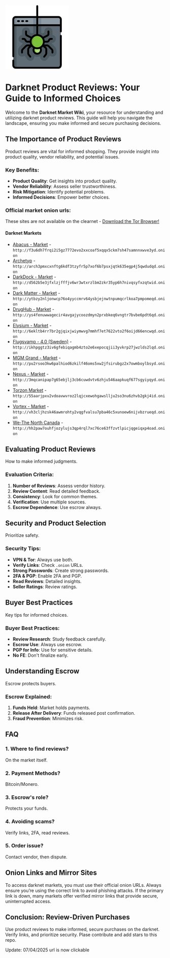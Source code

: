 <img src="/base/graph.webp" width="200">

# Darknet Product Reviews: Your Guide to Informed Choices

Welcome to the **Darknet Market Wiki**, your resource for understanding and utilizing darknet product reviews. This guide will help you navigate the landscape, ensuring you make informed and secure purchasing decisions.

## The Importance of Product Reviews

Product reviews are vital for informed shopping. They provide insight into product quality, vendor reliability, and potential issues.

### Key Benefits:
*   **Product Quality**: Get insights into product quality.
*   **Vendor Reliability**: Assess seller trustworthiness.
*   **Risk Mitigation**: Identify potential problems.
*   **Informed Decisions**: Empower better choices.

### Official market onion urls:
These sites are not available on the clearnet - [Download the Tor Browser!](https://www.torproject.org/download/)

#### Darknet Markets

*   [Abacus - Market](http://f3u6dh7frqi2i5gz7772evo2xxcoaf5xqqx5ckm7sh47samnnxwve3yd.onion) - `http://f3u6dh7frqi2i5gz7772evo2xxcoaf5xqqx5ckm7sh47samnnxwve3yd.onion`
*   [Archetyp](@archetyp) - `http://arch3pmxcxnftg6kdf3tzyfr5p7xof6b7psxjqtk635egp4j5qwdudqd.onion`
*   [DarkDock - Market](http://d562b5e3jfxlzjfffjv6wr3wtxrzlbm2zkr35yp6h7nivqsyfxzqtwid.onion) - `http://d562b5e3jfxlzjfffjv6wr3wtxrzlbm2zkr35yp6h7nivqsyfxzqtwid.onion`
*   [Dark Matter - Market](http://ytbzy2nljonwcp76o4yyccmrv64ysbjejnwtnpumqcrlkoa7pmpomeqd.onion) - `http://ytbzy2nljonwcp76o4yyccmrv64ysbjejnwtnpumqcrlkoa7pmpomeqd.onion`
*   [DrugHub - Market](http://ys4fenuwwagecir4avgajycoozdmyn2prxbkeq6vngtr7bvbe6pdt6qd.onion) - `http://ys4fenuwwagecir4avgajycoozdmyn2prxbkeq6vngtr7bvbe6pdt6qd.onion`
*   [Elysium - Market](http://6ekltb4rr7br2gjqixjwiymwvg7mmhf7et7622vto2f6oijd66encwqd.onion) - `http://6ekltb4rr7br2gjqixjwiymwvg7mmhf7et7622vto2f6oijd66encwqd.onion`
*   [Flugsvamp - 4.0 (Sweden)](http://ikhpggtz3iv6gfebiqagmb4zto2e6xepocqjii3yvkrp27jwzlds2lqd.onion) - `http://ikhpggtz3iv6gfebiqagmb4zto2e6xepocqjii3yvkrp27jwzlds2lqd.onion`
*   [MGM Grand - Market](http://pu2rsoo3kw6palhiod6zkilf46oms5xw2jfsirubgz2x7owmboylbsyd.onion) - `http://pu2rsoo3kw6palhiod6zkilf46oms5xw2jfsirubgz2x7owmboylbsyd.onion`
*   [Nexus - Market](http://3mqcanipap7g65ebjlj3cb6cuwdvtv6zhju546aapkuqf677sgyiyqyd.onion) - `http://3mqcanipap7g65ebjlj3cb6cuwdvtv6zhju546aapkuqf677sgyiyqyd.onion`
*   [Torzon Market](http://55aarjpxv2vdoavwvroz2lqjcxewohgawsllju2so3nu6zhvb2gkj4id.onion) - `http://55aarjpxv2vdoavwvroz2lqjcxewohgawsllju2so3nu6zhvb2gkj4id.onion`
*   [Vortex - Market](http://vh3cljhzsk46awmrohty2vqgfvalsu7pba46c5xunoew6nijvbzrueqd.onion) - `http://vh3cljhzsk46awmrohty2vqgfvalsu7pba46c5xunoew6nijvbzrueqd.onion`
*   [We-The North Canada](http://hh2paw7ouhfjozylujs3qp4rql7xc76ce63ffzvtlpicjqgeiqxp4oad.onion) - `http://hh2paw7ouhfjozylujs3qp4rql7xc76ce63ffzvtlpicjqgeiqxp4oad.onion`

## Evaluating Product Reviews

How to make informed judgments.

### Evaluation Criteria:
1.  **Number of Reviews**: Assess vendor history.
2.  **Review Content**: Read detailed feedback.
3.  **Consistency**: Look for common themes.
4.  **Verification**: Use multiple sources.
5.  **Escrow Dependence**: Use escrow always.

## Security and Product Selection

Prioritize safety.

### Security Tips:
*   **VPN & Tor**: Always use both.
*   **Verify Links**: Check `.onion` URLs.
*   **Strong Passwords**: Create strong passwords.
*   **2FA & PGP**: Enable 2FA and PGP.
*   **Read Reviews**: Detailed insights.
*   **Seller Ratings**: Review ratings.

## Buyer Best Practices

Key tips for informed choices.

### Buyer Best Practices:
*   **Review Research**: Study feedback carefully.
*   **Escrow Use**: Always use escrow.
*   **PGP for Info**: Use for sensitive details.
*   **No FE**: Don't finalize early.

## Understanding Escrow

Escrow protects buyers.

### Escrow Explained:
1.  **Funds Held**: Market holds payments.
2.  **Release After Delivery**: Funds released post confirmation.
3.  **Fraud Prevention**: Minimizes risk.

## FAQ

### 1. Where to find reviews?
On the market itself.

### 2. Payment Methods?
Bitcoin/Monero.

### 3. Escrow's role?
Protects your funds.

### 4. Avoiding scams?
Verify links, 2FA, read reviews.

### 5. Order issue?
Contact vendor, then dispute.

## Onion Links and Mirror Sites

To access darknet markets, you must use their official onion URLs. Always ensure you’re using the correct link to avoid phishing attacks. If the primary link is down, many markets offer verified mirror links that provide secure, uninterrupted access.

## Conclusion: Review-Driven Purchases

Use product reviews to make informed, secure purchases on the darknet. Verify links, and prioritize security.
Plase contribute and add stars to this repo.

















Update:  07/04/2025 url is now clickable